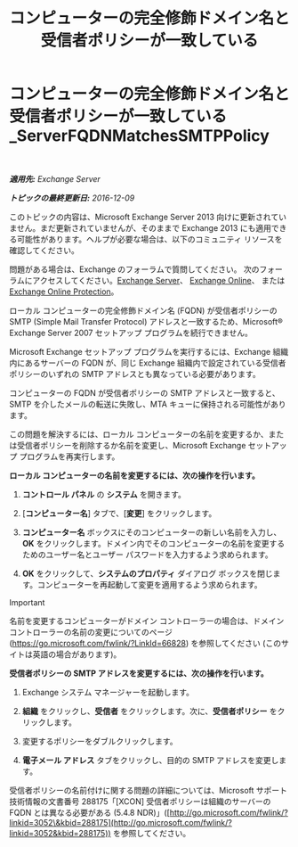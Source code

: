 ﻿---
title: 'コンピューターの完全修飾ドメイン名と受信者ポリシーが一致している'
TOCTitle: コンピューターの完全修飾ドメイン名と受信者ポリシーが一致している_ServerFQDNMatchesSMTPPolicy
ms:assetid: f3ea61f8-1788-4cbf-814e-f7c088c1ac47
ms:mtpsurl: https://technet.microsoft.com/ja-jp/library/ms.exch.setupreadiness.serverfqdnmatchessmtppolicy(v=EXCHG.150)
ms:contentKeyID: 48270241
ms.date: 04/24/2018
mtps_version: v=EXCHG.150
ms.translationtype: HT
---

# コンピューターの完全修飾ドメイン名と受信者ポリシーが一致している\_ServerFQDNMatchesSMTPPolicy

 

_**適用先:** Exchange Server_

_**トピックの最終更新日:** 2016-12-09_

このトピックの内容は、Microsoft Exchange Server 2013 向けに更新されていません。まだ更新されていませんが、そのままで Exchange 2013 にも適用できる可能性があります。ヘルプが必要な場合は、以下のコミュニティ リソースを確認してください。

問題がある場合は、Exchange のフォーラムで質問してください。 次のフォーラムにアクセスしてください。[Exchange Server](https://go.microsoft.com/fwlink/p/?linkid=60612)、 [Exchange Online](https://go.microsoft.com/fwlink/p/?linkid=267542)、 または [Exchange Online Protection](https://go.microsoft.com/fwlink/p/?linkid=285351)。

ローカル コンピューターの完全修飾ドメイン名 (FQDN) が受信者ポリシーの SMTP (Simple Mail Transfer Protocol) アドレスと一致するため、Microsoft® Exchange Server 2007 セットアップ プログラムを続行できません。

Microsoft Exchange セットアップ プログラムを実行するには、Exchange 組織内にあるサーバーの FQDN が、同じ Exchange 組織内で設定されている受信者ポリシーのいずれの SMTP アドレスとも異なっている必要があります。

コンピューターの FQDN が受信者ポリシーの SMTP アドレスと一致すると、SMTP を介したメールの転送に失敗し、MTA キューに保持される可能性があります。

この問題を解決するには、ローカル コンピューターの名前を変更するか、または受信者ポリシーを削除するか名前を変更し、Microsoft Exchange セットアップ プログラムを再実行します。

**ローカル コンピューターの名前を変更するには、次の操作を行います。**

1.  <strong>コントロール パネル</strong> の <strong>システム</strong> を開きます。

2.  \[**コンピューター名**\] タブで、\[**変更**\] をクリックします。

3.  <strong>コンピューター名</strong> ボックスにそのコンピューターの新しい名前を入力し、<strong>OK</strong> をクリックします。ドメイン内でそのコンピューターの名前を変更するためのユーザー名とユーザー パスワードを入力するよう求められます。

4.  <strong>OK</strong> をクリックして、<strong>システムのプロパティ</strong> ダイアログ ボックスを閉じます。コンピューターを再起動して変更を適用するよう求められます。


> [!IMPORTANT]
> 名前を変更するコンピューターがドメイン コントローラーの場合は、ドメイン コントローラーの名前の変更についてのページ (<A href="https://go.microsoft.com/fwlink/?linkid=66828">https://go.microsoft.com/fwlink/?LinkId=66828</A>) を参照してください (このサイトは英語の場合があります)。



**受信者ポリシーの SMTP アドレスを変更するには、次の操作を行います。**

1.  Exchange システム マネージャーを起動します。

2.  <strong>組織</strong> をクリックし、<strong>受信者</strong> をクリックします。次に、<strong>受信者ポリシー</strong> をクリックします。

3.  変更するポリシーをダブルクリックします。

4.  <strong>電子メール アドレス</strong> タブをクリックし、目的の SMTP アドレスを変更します。

受信者ポリシーの名前付けに関する問題の詳細については、Microsoft サポート技術情報の文書番号 288175「\[XCON\] 受信者ポリシーは組織のサーバーの FQDN とは異なる必要がある (5.4.8 NDR)」([http://go.microsoft.com/fwlink/?linkid=3052\&kbid=288175](http://go.microsoft.com/fwlink/?linkid=3052&kbid=288175)) を参照してください。

